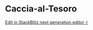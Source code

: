 # Caccia-al-Tesoro

[Edit in StackBlitz next generation editor ⚡️](https://stackblitz.com/~/github.com/Billo597/Caccia-al-Tesoro)